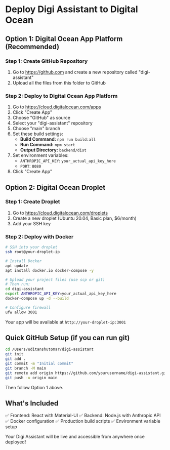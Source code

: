 # Deploy Digi Assistant to Digital Ocean

## Option 1: Digital Ocean App Platform (Recommended)

### Step 1: Create GitHub Repository
1. Go to https://github.com and create a new repository called "digi-assistant"
2. Upload all the files from this folder to GitHub

### Step 2: Deploy to Digital Ocean App Platform
1. Go to https://cloud.digitalocean.com/apps
2. Click "Create App"
3. Choose "GitHub" as source
4. Select your "digi-assistant" repository
5. Choose "main" branch
6. Set these build settings:
   - **Build Command:** `npm run build:all`
   - **Run Command:** `npm start`
   - **Output Directory:** `backend/dist`
7. Set environment variables:
   - `ANTHROPIC_API_KEY`: `your_actual_api_key_here`
   - `PORT`: `8080`
8. Click "Create App"

## Option 2: Digital Ocean Droplet

### Step 1: Create Droplet
1. Go to https://cloud.digitalocean.com/droplets
2. Create a new droplet (Ubuntu 20.04, Basic plan, $6/month)
3. Add your SSH key

### Step 2: Deploy with Docker
```bash
# SSH into your droplet
ssh root@your-droplet-ip

# Install Docker
apt update
apt install docker.io docker-compose -y

# Upload your project files (use scp or git)
# Then run:
cd digi-assistant
export ANTHROPIC_API_KEY=your_actual_api_key_here
docker-compose up -d --build

# Configure firewall
ufw allow 3001
```

Your app will be available at `http://your-droplet-ip:3001`

## Quick GitHub Setup (if you can run git)

```bash
cd /Users/uditanshutomar/digi-assistant
git init
git add .
git commit -m "Initial commit"
git branch -M main
git remote add origin https://github.com/yourusername/digi-assistant.git
git push -u origin main
```

Then follow Option 1 above.

## What's Included

✅ Frontend: React with Material-UI
✅ Backend: Node.js with Anthropic API
✅ Docker configuration
✅ Production build scripts
✅ Environment variable setup

Your Digi Assistant will be live and accessible from anywhere once deployed!